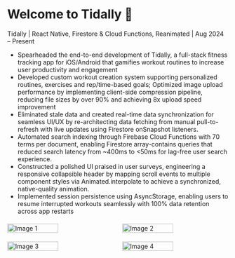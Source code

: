 # Welcome to Tidally 👋

Tidally | React Native, Firestore & Cloud Functions, Reanimated | Aug 2024 – Present 

- Spearheaded the end-to-end development of Tidally, a full-stack fitness tracking app for iOS/Android that gamifies workout routines to increase user productivity and engagement 
- Developed custom workout creation system supporting personalized routines, exercises and rep/time-based goals; Optimized image upload performance by implementing client-side compression pipeline, reducing file sizes by over 90% and achieving 8x upload speed improvement 
- Eliminated stale data and created real-time data synchronization for seamless UI/UX by re-architecting data fetching from manual pull-to-refresh with live updates using Firestore onSnapshot listeners. 
- Automated search indexing through Firebase Cloud Functions with 70 terms per document, enabling Firestore array-contains queries that reduced search latency from ~400ms to <50ms for lag-free user search experience. 
- Constructed a polished UI praised in user surveys, engineering a responsive collapsible header by mapping scroll events to multiple component styles via Animated.interpolate to achieve a synchronized, native-quality animation. 
- Implemented session persistence using AsyncStorage, enabling users to resume interrupted workouts seamlessly with 100% data retention across app restarts

<div style="display: flex; justify-content: space-between; margin: 20px 0;">
  <img src="https://github.com/user-attachments/assets/6c4f38e9-236b-4791-8215-36704409da11" alt="Image 1" style="width: 48%; height: auto;">
  <img src="https://github.com/user-attachments/assets/843a5976-60bb-4ba8-a31e-d892e5600b93" alt="Image 2" style="width: 48%; height: auto;">
</div>

<div style="display: flex; justify-content: space-between; margin: 20px 0;">
  <img src="https://github.com/user-attachments/assets/af1c734e-cd5f-4f9b-887a-a30ef8281ab9" alt="Image 3" style="width: 48%; height: auto;">
  <img src="https://github.com/user-attachments/assets/3765caaa-45b7-4260-a30d-5dcef5512c56" alt="Image 4" style="width: 48%; height: auto;">
</div>
